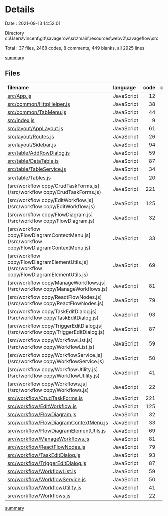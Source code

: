# Details

Date : 2021-09-13 14:52:01

Directory c:\Users\vincent\git\savagerow\src\main\resources\webv2\savageflow\src

Total : 37 files,  2468 codes, 8 comments, 449 blanks, all 2925 lines

[summary](results.md)

## Files
| filename | language | code | comment | blank | total |
| :--- | :--- | ---: | ---: | ---: | ---: |
| [src/App.js](/src/App.js) | JavaScript | 12 | 0 | 3 | 15 |
| [src/common/HttpHelper.js](/src/common/HttpHelper.js) | JavaScript | 38 | 1 | 11 | 50 |
| [src/common/TabMenu.js](/src/common/TabMenu.js) | JavaScript | 44 | 0 | 11 | 55 |
| [src/index.js](/src/index.js) | JavaScript | 9 | 0 | 2 | 11 |
| [src/layout/AppLayout.js](/src/layout/AppLayout.js) | JavaScript | 61 | 0 | 4 | 65 |
| [src/layout/Routes.js](/src/layout/Routes.js) | JavaScript | 26 | 0 | 2 | 28 |
| [src/layout/Sidebar.js](/src/layout/Sidebar.js) | JavaScript | 94 | 1 | 15 | 110 |
| [src/table/AddRowDialog.js](/src/table/AddRowDialog.js) | JavaScript | 59 | 0 | 5 | 64 |
| [src/table/DataTable.js](/src/table/DataTable.js) | JavaScript | 87 | 0 | 14 | 101 |
| [src/table/TableService.js](/src/table/TableService.js) | JavaScript | 34 | 0 | 11 | 45 |
| [src/table/Tables.js](/src/table/Tables.js) | JavaScript | 20 | 0 | 7 | 27 |
| [src/workflow copy/CrudTaskForms.js](/src/workflow copy/CrudTaskForms.js) | JavaScript | 221 | 0 | 20 | 241 |
| [src/workflow copy/EditWorkflow.js](/src/workflow copy/EditWorkflow.js) | JavaScript | 125 | 0 | 27 | 152 |
| [src/workflow copy/FlowDiagram.js](/src/workflow copy/FlowDiagram.js) | JavaScript | 32 | 0 | 11 | 43 |
| [src/workflow copy/FlowDiagramContextMenu.js](/src/workflow copy/FlowDiagramContextMenu.js) | JavaScript | 33 | 0 | 5 | 38 |
| [src/workflow copy/FlowDiagramElementUtils.js](/src/workflow copy/FlowDiagramElementUtils.js) | JavaScript | 69 | 3 | 20 | 92 |
| [src/workflow copy/ManageWorkflows.js](/src/workflow copy/ManageWorkflows.js) | JavaScript | 81 | 0 | 17 | 98 |
| [src/workflow copy/ReactFlowNodes.js](/src/workflow copy/ReactFlowNodes.js) | JavaScript | 79 | 0 | 14 | 93 |
| [src/workflow copy/TaskEditDialog.js](/src/workflow copy/TaskEditDialog.js) | JavaScript | 93 | 0 | 12 | 105 |
| [src/workflow copy/TriggerEditDialog.js](/src/workflow copy/TriggerEditDialog.js) | JavaScript | 87 | 0 | 18 | 105 |
| [src/workflow copy/WorkflowList.js](/src/workflow copy/WorkflowList.js) | JavaScript | 59 | 0 | 6 | 65 |
| [src/workflow copy/WorkflowService.js](/src/workflow copy/WorkflowService.js) | JavaScript | 50 | 0 | 12 | 62 |
| [src/workflow copy/WorkflowUtility.js](/src/workflow copy/WorkflowUtility.js) | JavaScript | 41 | 0 | 13 | 54 |
| [src/workflow copy/Workflows.js](/src/workflow copy/Workflows.js) | JavaScript | 22 | 0 | 7 | 29 |
| [src/workflow/CrudTaskForms.js](/src/workflow/CrudTaskForms.js) | JavaScript | 221 | 0 | 20 | 241 |
| [src/workflow/EditWorkflow.js](/src/workflow/EditWorkflow.js) | JavaScript | 125 | 0 | 27 | 152 |
| [src/workflow/FlowDiagram.js](/src/workflow/FlowDiagram.js) | JavaScript | 32 | 0 | 11 | 43 |
| [src/workflow/FlowDiagramContextMenu.js](/src/workflow/FlowDiagramContextMenu.js) | JavaScript | 33 | 0 | 5 | 38 |
| [src/workflow/FlowDiagramElementUtils.js](/src/workflow/FlowDiagramElementUtils.js) | JavaScript | 69 | 3 | 20 | 92 |
| [src/workflow/ManageWorkflows.js](/src/workflow/ManageWorkflows.js) | JavaScript | 81 | 0 | 17 | 98 |
| [src/workflow/ReactFlowNodes.js](/src/workflow/ReactFlowNodes.js) | JavaScript | 79 | 0 | 14 | 93 |
| [src/workflow/TaskEditDialog.js](/src/workflow/TaskEditDialog.js) | JavaScript | 93 | 0 | 12 | 105 |
| [src/workflow/TriggerEditDialog.js](/src/workflow/TriggerEditDialog.js) | JavaScript | 87 | 0 | 18 | 105 |
| [src/workflow/WorkflowList.js](/src/workflow/WorkflowList.js) | JavaScript | 59 | 0 | 6 | 65 |
| [src/workflow/WorkflowService.js](/src/workflow/WorkflowService.js) | JavaScript | 50 | 0 | 12 | 62 |
| [src/workflow/WorkflowUtility.js](/src/workflow/WorkflowUtility.js) | JavaScript | 41 | 0 | 13 | 54 |
| [src/workflow/Workflows.js](/src/workflow/Workflows.js) | JavaScript | 22 | 0 | 7 | 29 |

[summary](results.md)